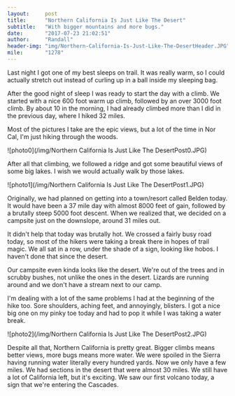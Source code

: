 ```yaml
---
layout:     post
title:      "Northern California Is Just Like The Desert"
subtitle:   "With bigger mountains and more bugs."
date:       "2017-07-23 21:02:51"
author:     "Randall"
header-img: "img/Northern-California-Is-Just-Like-The-DesertHeader.JPG"
mile:       "1278"
---
```

Last night I got one of my best sleeps on trail. It was really warm, so I could actually stretch out instead of curling up in a ball inside my sleeping bag.

After the good night of sleep I was ready to start the day with a climb. We started with a nice 600 foot warm up climb, followed by an over 3000 foot climb. By about 10 in the morning, I had already climbed more than I did in the previous day, where I hiked 32 miles.

Most of the pictures I take are the epic views, but a lot of the time in Nor Cal, I'm just hiking through the woods.

![photo0](/img/Northern California Is Just Like The DesertPost0.JPG)

After all that climbing, we followed a ridge and got some beautiful views of some big lakes. I wish we would actually walk by those lakes.

![photo1](/img/Northern California Is Just Like The DesertPost1.JPG)

Originally, we had planned on getting into a town/resort called Belden today. It would have been a 37 mile day with almost 8000 feet of gain, followed by a brutally steep 5000 foot descent. When we realized that, we decided on a campsite just on the downslope, around 31 miles out.

It didn't help that today was brutally hot. We crossed a fairly busy road today, so most of the hikers were taking a break there in hopes of trail magic. We all sat in a row, under the shade of a sign, looking like hobos. I haven't done that since the desert.

Our campsite even kinda looks like the desert. We're out of the trees and in scrubby bushes, not unlike the ones in the desert. Lizards are running around and we don't have a stream next to our camp.

I'm dealing with a lot of the same problems I had at the beginning of the hike too. Sore shoulders, aching feet, and annoyingly, blisters. I got a nice big one on my pinky toe today and had to pop it while I was taking a water break. 

![photo2](/img/Northern California Is Just Like The DesertPost2.JPG)

Despite all that, Northern California is pretty great. Bigger climbs means better views, more bugs means more water. We were spoiled in the Sierra having running water literally every hundred yards. Now we only have a few miles. We had sections in the desert that were almost 30 miles. We still have a lot of California left, but it's exciting. We saw our first volcano today, a sign that we're entering the Cascades.
